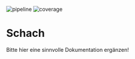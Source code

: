 ![pipeline](https://projects.isp.uni-luebeck.de/jobermann/schach/badges/master/pipeline.svg)
![coverage](https://projects.isp.uni-luebeck.de/jobermann/schach/badges/master/coverage.svg)

# Schach

Bitte hier eine sinnvolle Dokumentation ergänzen!
